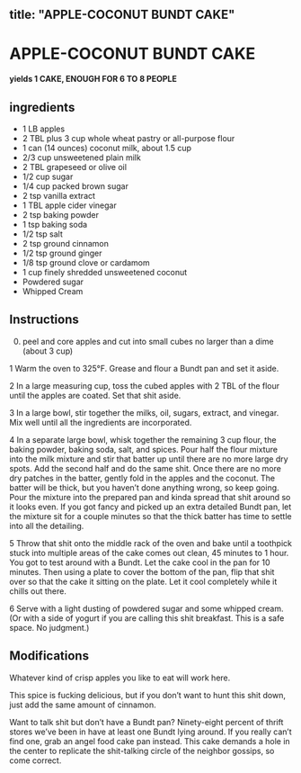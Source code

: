 title: "APPLE-COCONUT BUNDT CAKE"
---

# APPLE-COCONUT BUNDT CAKE



#### yields  1 CAKE, ENOUGH FOR 6 TO 8 PEOPLE


## ingredients
* 1 LB apples 
* 2 TBL plus 3 cup whole wheat pastry or all-purpose flour 
* 1 can (14 ounces) coconut milk, about 1.5 cup 
* 2/3 cup unsweetened plain milk 
* 2 TBL grapeseed or olive oil 
* 1/2 cup sugar 
* 1/4 cup packed brown sugar 
* 2 tsp vanilla extract 
* 1 TBL apple cider vinegar 
* 2 tsp baking powder 
* 1 tsp baking soda 
* 1/2 tsp salt 
* 2 tsp ground cinnamon 
* 1/2 tsp ground ginger 
* 1/8 tsp ground clove or cardamom 
* 1 cup finely shredded unsweetened coconut 
* Powdered sugar 
* Whipped Cream 



## Instructions
0. peel and core apples and cut into small cubes no larger than a dime (about 3 cup)

1 Warm the oven to 325°F. Grease and flour a Bundt pan and set it aside.

2 In a large measuring cup, toss the cubed apples with 2 TBL of the flour until the apples are coated. Set that shit aside.

3 In a large bowl, stir together the milks, oil, sugars, extract, and vinegar. Mix well until all the ingredients are incorporated.

4 In a separate large bowl, whisk together the remaining 3 cup flour, the baking powder, baking soda, salt, and spices. Pour half the flour mixture into the milk mixture and stir that batter up until there are no more large dry spots. Add the second half and do the same shit. Once there are no more dry patches in the batter, gently fold in the apples and the coconut. The batter will be thick, but you haven’t done anything wrong, so keep going. Pour the mixture into the prepared pan and kinda spread that shit around so it looks even. If you got fancy and picked up an extra detailed Bundt pan, let the mixture sit for a couple minutes so that the thick batter has time to settle into all the detailing.

5 Throw that shit onto the middle rack of the oven and bake until a toothpick stuck into multiple areas of the cake comes out clean, 45 minutes to 1 hour. You got to test around with a Bundt. Let the cake cool in the pan for 10 minutes. Then using a plate to cover the bottom of the pan, flip that shit over so that the cake it sitting on the plate. Let it cool completely while it chills out there.

6 Serve with a light dusting of powdered sugar and some whipped cream. (Or with a side of yogurt if you are calling this shit breakfast. This is a safe space. No judgment.)



## Modifications
Whatever kind of crisp apples you like to eat will work here.

 This spice is fucking delicious, but if you don’t want to hunt this shit down, just add the same amount of cinnamon.

Want to talk shit but don’t have a Bundt pan? Ninety-eight percent of thrift stores we’ve been in have at least one Bundt lying around. If you really can’t find one, grab an angel food cake pan instead. This cake demands a hole in the center to replicate the shit-talking circle of the neighbor gossips, so come correct.




